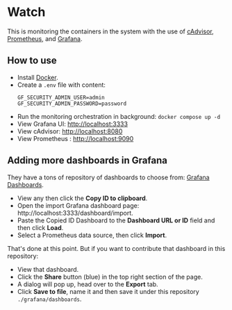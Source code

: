 # Watch

This is monitoring the containers in the system with the use of [cAdvisor](https://github.com/google/cadvisor), [Prometheus](https://prometheus.io/), and [Grafana](https://grafana.com/).

## How to use

- Install [Docker](https://docs.docker.com/get-docker/).
- Create a `.env` file with content:
  ```properties
  GF_SECURITY_ADMIN_USER=admin
  GF_SECURITY_ADMIN_PASSWORD=password
  ```
- Run the monitoring orchestration in background: `docker compose up -d`
- View Grafana UI: [http://localhost:3333](http://localhost:3333)
- View cAdvisor: [http://localhost:8080](http://localhost:8080)
- View Prometheus : [http://localhost:9090](http://localhost:9090)

## Adding more dashboards in Grafana

They have a tons of repository of dashboards to choose from: [Grafana Dashboards](https://grafana.com/grafana/dashboards/). 
- View any then click the **Copy ID to clipboard**.
- Open the import Grafana dashboard page: http://localhost:3333/dashboard/import.
- Paste the Copied ID Dashboard to the **Dashboard URL or ID** field and then click **Load**.
- Select a Prometheus data source, then click **Import**.

That's done at this point. But if you want to contribute that dashboard in this repository:

- View that dashboard.
- Click the **Share** button (blue) in the top right section of the page.
- A dialog will pop up, head over to the **Export** tab.
- Click **Save to file**, name it and then save it under this repository `./grafana/dashboards`.
